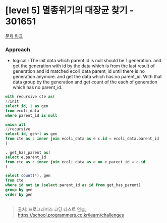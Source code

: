 # [level 5] 멸종위기의 대장균 찾기 - 301651 

[문제 링크](https://school.programmers.co.kr/learn/courses/30/lessons/301651) 

### Approach
- logical : The init data which parent id is null should be 1 generation. and get the generation with id by the data which is from the last result of generation and id matched ecoli_data parent_id until there is no generation anymore.
and get the data which has no parent_id. With that data group by the generation and get count of the each of generation which has no parent_id.


``` sql
with recursive cte as(
//init
select id, 1 as gen
from ecoli_data
where parent_id is null

union all
//recursive
select id, gen+1 as gen
from cte as c inner join ecoli_data as e c.id = ecoli_data.parent_id
)

, get_has_parent as(
select e.parent_id
from cte as c inner join ecoli_data as e on e.parent_id = c.id
)

select count(*), gen
from cte
where id not in (select parent_id as id from get_has_parent)
group by gen
order by gen



```


> 출처: 프로그래머스 코딩 테스트 연습, https://school.programmers.co.kr/learn/challenges
